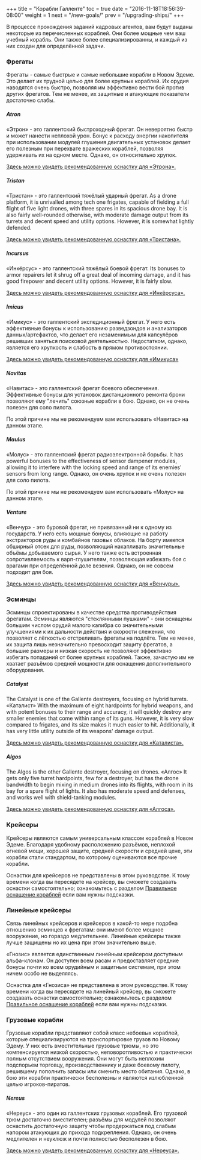 +++
title = "Корабли Галленте"
toc = true
date = "2016-11-18T18:56:39-08:00"
weight = 1
next = "/new-goals/"
prev = "/upgrading-ships/"
+++

В процессе прохождения заданий кадровых агентов, вам будут выданы некоторые из перечисленных кораблей.
Они более мощные чем ваш учебный корабль.
Они также более специализированны, и каждый из них создан для определённой задачи.

### Фрегаты

Фрегаты - самые быстрые и самые небольшие корабли в Новом Эдеме.
Это делает их трудной целью для более крупных кораблей.
Их орудия наводятся очень быстро, позволяя им эффективно вести бой против других фрегатов.
Тем не менее, их защитные и атакующие показатели достаточно слабы.

##### Atron

«Этрон» - это галлентский быстроходный фрегат.
Он невероятно быстр и может нанести неплохой урон.
Бонус к расходу энергии накопителя при использовании модулей глушения двигательных установок 
делает его полезным при перехвате вражеских кораблей, позволяя удерживать их на одном месте.
Однако, он относительно хрупок.

[Здесь можно увидеть рекомендованную оснастку для «Этрона».](/upgrading-ships/gallente/atron/)

##### Tristan

«Тристан» - это галлентский тяжёлый ударный фрегат.
As a drone platform, it is unrivalled among tech one frigates,
capable of fielding a full flight of five light drones, with three spares
in its spacious drone bay.  It is also fairly well-rounded otherwise,
with moderate damage output from its turrets and decent speed and utility options.
However, it is somewhat lightly defended.

[Здесь можно увидеть рекомендованную оснастку для «Тристана».](/upgrading-ships/gallente/tristan/)

##### Incursus

«Инкёрсус» - это галлентский тяжёлый боевой фрегат.
Its bonuses to armor repairers let it shrug off a great deal of incoming damage, 
and it has good firepower and decent utility options.
However, it is fairly slow.

[Здесь можно увидеть рекомендованную оснастку для «Инкёрсуса».](/upgrading-ships/gallente/incursus/)

##### Imicus

«Имикус» - это галлентский экспедиционный фрегат.
У него есть эффективные бонусы к использованию разведзондов и анализаторов данных/артефактов,
что делает его незаменимым для капсулёров решивших заняться поисковой деятельностью.
Недостатком, однако, является его хрупкость и слабость в прямом противостоянии.

[Здесь можно увидеть рекомендованную оснастку для «Имикуса»](/upgrading-ships/gallente/imicus/)

##### Navitas

«Навитас» - это галлентский фрегат боевого обеспечения.
Эффективные бонусы для установок дистанционного ремонта брони позволяют 
ему "лечить" союзные корабли в бою.
Однако, он не очень полезен для соло пилота.

По этой причине мы не рекомендуем вам использовать «Навитас» на данном этапе. 

##### Maulus

«Молус» - это галлентский фрегат радиоэлектронной борьбы.
It has powerful bonuses to the effectiveness of sensor dampener modules,
allowing it to interfere with the locking speed and range of its enemies' sensors from long range.
Однако, он очень хрупок и не очень полезен для соло пилота.

По этой причине мы не рекомендуем вам использовать «Молус» на данном этапе. 

##### Venture

«Венчур» - это буровой фрегат, не привязанный ни к одному из государств.
У него есть мощные бонусы, влияющие на работу экстракторов руды и комбайнов газовых облаков.
На борту имеется обширный отсек для руды, позволяющий накапливать значительные объёмы добываемого сырья.
У него также есть встроенная сопротивляемость к варп-глушителям, позволяющая избежать боя с врагами при определённой доле везения.
Однако, он не совсем подходит для боя.

[Здесь можно увидеть рекомендованную оснастку для «Венчуры».](/upgrading-ships/gallente/venture/)

### Эсминцы

Эсминцы спроектированы в качестве средства противодействия фрегатам.
Эсминцы являются "стеклянными пушками" - они оснащены большим числом орудий малого калибра 
со значительными улучшениями к их дальности действия и скорости слежения, что позволяет с лёгкостью 
отстреливать фрегаты на подлёте.
Тем не менее, их защита лишь незначительно превосходит защиту фрегатов, а большие размеры и низкая скорость не позволяют 
эффективно избегать попаданий от более крупных кораблей. Также, зачастую им не хватает разъёмов средней мощности для оснащения 
дополнительного оборудования. 

##### Catalyst

The Catalyst is one of the Gallente destroyers, focusing on hybrid turrets.
«Каталист»
With the maximum of eight hardpoints for hybrid weapons,
and with potent bonuses to their range and accuracy,
it will quickly destroy any smaller enemies that come within range of its guns.
However, it is very slow compared to frigates, and its size makes it much easier to hit.
Additionally, it has very little utility outside of its weapons' damage output.

[Здесь можно увидеть рекомендованную оснастку для «Каталиста».](/upgrading-ships/gallente/catalyst/)

##### Algos

The Algos is the other Gallente destroyer, focusing on drones.
«Алгос»
It gets only five turret hardpoints, few for a destroyer,
but has the drone bandwidth to begin mixing in medium drones
into its flights, with room in its bay for a spare flight of lights.
It also has moderate speed and defenses, and works well with shield-tanking modules.

[Здесь можно увидеть рекомендованную оснастку для «Алгоса».](/upgrading-ships/gallente/algos/)

### Крейсеры

Крейсеры являются самым универсальным классом кораблей в Новом Эдеме. 
Благодаря удобному расположению разъёмов, неплохой огневой мощи, хорошей защите, средней скорости и 
средней цене, эти корабли стали стандартом, по которому оцениваются все прочие корабли.

Оснастки для крейсеров не представлены в этом руководстве. К тому времени когда вы пересядете на крейсер,
вы сможете создавать оснастки самостоятельно; ознакомьтесь с разделом
[Правильное оснащение кораблей](/reference/fitting/) если вам нужны подсказки.

### Линейные крейсеры

Связь линейных крейсеров и крейсеров в какой-то мере подобна отношению эсминцев к фрегатам:
они имеют более мощное вооружение, но гораздо медлительнее. Линейные крейсеры также лучше 
защищены но их цена при этом значительно выше.

«Гнозис» является единственным линейным крейсером доступным альфа-клонам.
Он доступен всем расам и предоставляет средние бонусы почти ко всем орудийным и защитным системам, 
при этом ничем особо не выделяясь.

Оснастка для «Гнозиса» не представлена в этом руководстве. К тому времени когда вы пересядете на линейный крейсер,
вы сможете создавать оснастки самостоятельно; ознакомьтесь с разделом
[Правильное оснащение кораблей](/reference/fitting/) если вам нужны подсказки.

### Грузовые корабли

Грузовые корабли представляют собой класс небоевых кораблей, которые специализируются на транспортировке грузов по Новому Эдему.
У них есть вместительные грузовые трюмы, но это компенсируется низкой скоростью, неповоротливостью и практически полным отсутствием вооружения.
Они могут быть неплохим подспорьем торговцу, производственнику и даже боевому пилоту, решившему пополнить запасы или сменить место обитания.
Однако, в бою эти корабли практически бесполезны и являются излюбленной целью игроков-пиратов.

##### Nereus

«Нереус» - это один из галлентских грузовых кораблей.
Его грузовой трюм достаточно вместителен; разъёмы для модулей позволяют оснастить достаточную защиту 
чтобы продержаться под слабым напором атакующих до прихода подкрепления.
Однако, он очень медлителен и неуклюж и почти полностью бесполезен в бою.

[Здесь можно увидеть рекомендованную оснастку для «Нереуса».](/upgrading-ships/gallente/nereus/)
